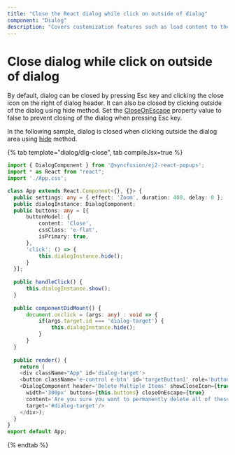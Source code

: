 ```yaml
---
title: "Close the React dialog while click on outside of dialog"
component: "Dialog"
description: "Covers customization features such as load content to the dialog from external sources, built-in alert, and confirmation model dialog."
---
```


# Close dialog while click on outside of dialog

By default, dialog can be closed by pressing Esc key and clicking the close icon on the right of dialog header. It can also be closed by clicking outside of the dialog using hide method.
Set the [CloseOnEscape](../../api/dialog/#closeonescape) property value to false to prevent closing of the dialog when pressing Esc key.

In the following sample, dialog is closed when clicking outside the dialog area using [hide](../../api/dialog/#hide) method.

{% tab template="dialog/dlg-close", tab compileJsx=true %}

```typescript
import { DialogComponent } from '@syncfusion/ej2-react-popups';
import * as React from "react";
import './App.css';

class App extends React.Component<{}, {}> {
  public settings: any = { effect: 'Zoom', duration: 400, delay: 0 };
  public dialogInstance: DialogComponent;
  public buttons: any = [{
      buttonModel: {
          content: 'Close',
          cssClass: 'e-flat',
          isPrimary: true,
      },
      'click': () => {
          this.dialogInstance.hide();
      }
  }];
  
  public handleClick() {
      this.dialogInstance.show();
  }
  
  public componentDidMount() {
      document.onclick = (args: any) : void => {
          if(args.target.id === 'dialog-target') {
              this.dialogInstance.hide();
          }
      }
  }
  
  public render() {
    return (
    <div className="App" id='dialog-target'>
    <button className='e-control e-btn' id='targetButton1' role='button' onClick={this.handleClick = this.handleClick.bind(this)}>Open</button>
    <DialogComponent header='Delete Multiple Items' showCloseIcon={true} visible={true} animationSettings={this.settings}
      width='300px' buttons={this.buttons} closeOnEscape={true}
      content='Are you sure you want to permanently delete all of these items?' ref={dialog => this.dialogInstance = dialog!}
      target='#dialog-target'/>
    </div>);
  }
}
export default App;

```

{% endtab %}
